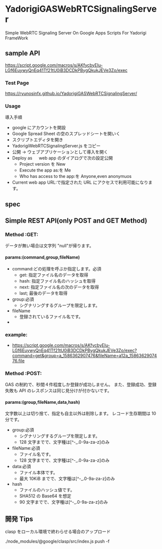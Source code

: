 # YadorigiGASWebRTCSignalingServer

Simple WebRTC Signaling Server On Google Apps Scripts For Yadorigi FrameWork

## sample API

https://script.google.com/macros/s/AKfycbyEIu-LGf6EuywyQnEq41Tf21tU0iB3DCDkPBygQkukJEVe3Zo/exec

### Test Page

https://ryunosinfx.github.io/YadorigiGASWebRTCSignalingServer/

### Usage

導入手順

- google にアカウントを開設
- Google Spread Sheet の空のスプレッドシートを開いく
- スクリプトエディタを開き
- YadorigiWebRTCSignalingServer.js をコピー
- 公開 → ウェブアプリケーションとして導入を開く
- Deploy as 　 web app のダイアログで次の設定公開
  - Project version を New
  - Execute the app as:を Me
  - Who has access to the app:を Anyone,even anonymuos
- Current web app URL:で指定された URL にアクセスで利用可能になります。

## spec

## Simple REST API(only POST and GET Method)

### Method :GET:

データが無い場合は文字列 "null"が帰ります。

#### params:(command,group,fileName)

- command:どの処理を呼ぶか指定します。必須
  - get: 指定ファイル名のデータを取得
  - hash: 指定ファイル名のハッシュを取得
  - next: 指定ファイル名の次のデータを取得
  - last; 最後のデータを取得
- group:必須
  - シグナリングするグループを限定します。
- fileName
  - 登録されているファイル名です。
-

### example:

- https://script.google.com/macros/s/AKfycbyEIu-LGf6EuywyQnEq41Tf21tU0iB3DCDkPBygQkukJEVe3Zo/exec?command=get&group=a_1586362907476&fileName=a12a_1586362907476.file

### Method :POST:

GAS の制約で、秒間４件程度しか登録が成功しません。
また、登録成功、登録失敗も API のレスポンスは同じ見分けが付かないです。

#### params:(group,fileName,data,hash)

文字数以上は切り捨て、指定も自主以外は削除します。
レコード生存期間は 10 分です。

- group:必須
  - シグナリングするグループを限定します。
  - 128 文字までで、文字種は[^-_\.0-9a-za-z]のみ
- fileName:必須
  - ファイル名です。
  - 128 文字までで、文字種は[^-_\.0-9a-za-z]のみ
- data:必須
  - ファイル本体です。
  - 最大 10KiB までで、文字種は[^-_\.0-9a-za-z]のみ
- hash
  - ファイルのハッシュ値です。
  - SHA512 の Base64 を想定
  - 90 文字までで、文字種は[^-_\.0-9a-za-z]のみ

## 開発 Tips

clasp をローカル環境で終わらせる場合のアップロード

./node_modules/@google/clasp/src/index.js push -f
